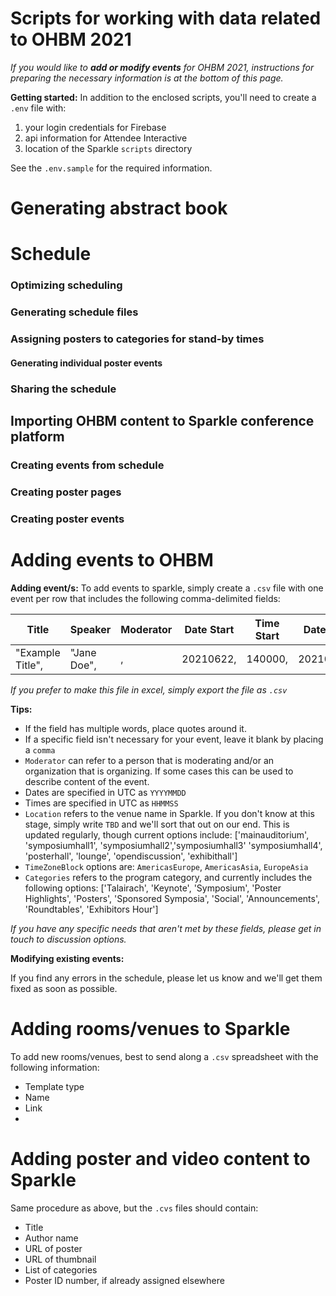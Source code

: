 # Scripts for working with data related to OHBM 2021  

_If you would like to **add or modify events** for OHBM 2021, instructions for preparing the necessary information is at the bottom of this page._ 

**Getting started:** In addition to the enclosed scripts, you'll need to create a `.env` file with:  
  1. your login credentials for Firebase  
  2. api information for Attendee Interactive  
  3. location of the Sparkle `scripts` directory  

See the `.env.sample` for the required information.


# Generating abstract book  


# Schedule


### Optimizing scheduling  

### Generating schedule files  

### Assigning posters to categories for stand-by times  

#### Generating individual poster events  

### Sharing the schedule  



## Importing OHBM content to Sparkle conference platform  


### Creating events from schedule  


### Creating poster pages  


### Creating poster events  


# Adding events to OHBM  

**Adding event/s:** To add events to sparkle, simply create a `.csv` file with one event per row that includes the following comma-delimited fields:  


| Title | Speaker | Moderator | Date Start | Time Start | Date End | Time End | Location | TimeZoneBlock | Categories |
| --- | --- | --- | --- | --- | --- | --- | --- | --- | --- |
|  "Example Title", | "Jane Doe", | , | 20210622, | 140000, | 20210622, | 150000, | mainauditorium | AmericasEurope | keynote | 

_If you prefer to make this file in excel, simply export the file as `.csv`_

**Tips:**  
- If the field has multiple words, place quotes around it.  
- If a specific field isn't necessary for your event, leave it blank by placing a `comma`  
- `Moderator` can refer to a person that is moderating and/or an organization that is organizing. If some cases this can be used to describe content of the event. 
- Dates are specified in UTC as `YYYYMMDD`
- Times are specified in UTC as `HHMMSS`  
- `Location` refers to the venue name in Sparkle. If you don't know at this stage, simply write `TBD` and we'll sort that out on our end. This is updated regularly, though current options include: ['mainauditorium', 'symposiumhall1', 'symposiumhall2','symposiumhall3' 'symposiumhall4', 'posterhall', 'lounge', 'opendiscussion', 'exhibithall']
- `TimeZoneBlock` options are: `AmericasEurope`, `AmericasAsia`, `EuropeAsia`  
- `Categories` refers to the program category, and currently includes the following options: ['Talairach', 'Keynote', 'Symposium', 'Poster Highlights', 'Posters', 'Sponsored Symposia', 'Social', 'Announcements', 'Roundtables', 'Exhibitors Hour']

_If you have any specific needs that aren't met by these fields, please get in touch to discussion options._ 

**Modifying existing events:** 

If you find any errors in the schedule, please let us know and we'll get them fixed as soon as possible.  

# Adding rooms/venues to Sparkle  

To add new rooms/venues, best to send along a `.csv` spreadsheet with the following information:

- Template type
- Name
- Link 
- 

# Adding poster and video content to Sparkle  

Same procedure as above, but the `.cvs` files should contain:

- Title 
- Author name
- URL of poster
- URL of thumbnail
- List of categories
- Poster ID number, if already assigned elsewhere
